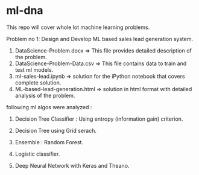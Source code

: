 # ml-dna

This repo will cover whole lot machine learning problems.

Problem no 1: 
Design and Develop ML based sales lead generation system.

1) DataScience-Problem.docx => This file provides detailed description of the problem.
2) DataScience-Problem-Data.csv => This file contains data to train and test ml models.
3) ml-sales-lead.ipynb  => solution for the iPython notebook that covers complete solution.
4) ML-based-lead-generation.html => solution in html format with detailed analysis of the problem.

following ml algos were analyzed : 

1) Decision Tree Classifier  : Using entropy (information gain) criterion.

2) Decision Tree using Grid serach.

3) Ensemble : Random Forest.

4) Logistic classifier.

5) Deep Neural Network with Keras and Theano.
